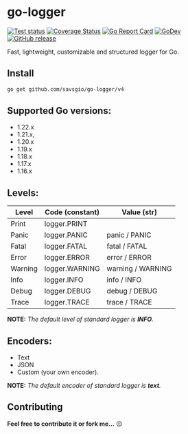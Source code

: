 # go-logger

[![Test status](https://github.com/savsgio/go-logger/actions/workflows/test.yml/badge.svg?branch=master)](https://github.com/savsgio/go-logger/actions?workflow=test)
[![Coverage Status](https://coveralls.io/repos/github/savsgio/go-logger/badge.svg?branch=master)](https://coveralls.io/github/savsgio/go-logger?branch=master)
[![Go Report Card](https://goreportcard.com/badge/github.com/savsgio/go-logger/v4)](https://goreportcard.com/report/github.com/savsgio/go-logger/v4)
[![GoDev](https://img.shields.io/badge/go.dev-reference-007d9c?logo=go&logoColor=white)](https://pkg.go.dev/github.com/savsgio/go-logger/v4)
[![GitHub release](https://img.shields.io/github/release/savsgio/go-logger.svg)](https://github.com/savsgio/go-logger/releases)

Fast, lightweight, customizable and structured logger for Go.

## Install

```bash
go get github.com/savsgio/go-logger/v4
```

## Supported Go versions:

- 1.22.x
- 1.21.x,
- 1.20.x
- 1.19.x
- 1.18.x
- 1.17.x
- 1.16.x

## Levels:

| Level   | Code (constant) | Value (str)       |
| ------- | --------------- | ----------------- |
| Print   | logger.PRINT    |                   |
| Panic   | logger.PANIC    | panic / PANIC     |
| Fatal   | logger.FATAL    | fatal / FATAL     |
| Error   | logger.ERROR    | error / ERROR     |
| Warning | logger.WARNING  | warning / WARNING |
| Info    | logger.INFO     | info / INFO       |
| Debug   | logger.DEBUG    | debug / DEBUG     |
| Trace   | logger.TRACE    | trace / TRACE     |

**NOTE:** _The default level of standard logger is **INFO**._

## Encoders:

- Text
- JSON
- Custom (your own encoder).

**NOTE:** _The default encoder of standard logger is **text**._

## Contributing

**Feel free to contribute it or fork me...** :wink:
